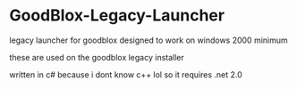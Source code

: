 # GoodBlox-Legacy-Launcher
legacy launcher for goodblox designed to work on windows 2000 minimum

these are used on the goodblox legacy installer

written in c# because i dont know c++ lol so it requires .net 2.0
